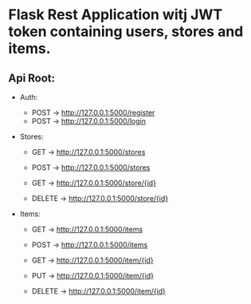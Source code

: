 # Flask Rest Application witj JWT token containing users, stores and items.

## Api Root:
  - Auth:
    - POST -> http://127.0.0.1:5000/register
    - POST ->  http://127.0.0.1:5000/login
   
  - Stores:
    - GET ->  http://127.0.0.1:5000/stores
    - POST ->  http://127.0.0.1:5000/stores
    
    - GET ->  http://127.0.0.1:5000/store/{id}
    - DELETE -> http://127.0.0.1:5000/store/{id}
  
  - Items:
    - GET -> http://127.0.0.1:5000/items
    - POST -> http://127.0.0.1:5000/items
    
    - GET -> http://127.0.0.1:5000/item/{id}
    - PUT -> http://127.0.0.1:5000/item/{id}
    - DELETE -> http://127.0.0.1:5000/item/{id}

